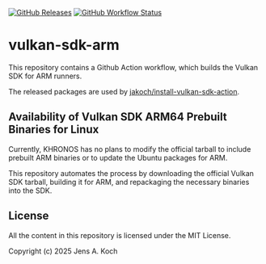 [![GitHub Releases](https://img.shields.io/github/release/jakoch/vulkan-sdk-arm.svg?style=flat-square)](https://github.com/jakoch/vulkan-sdk-arm/releases/latest)
[![GitHub Workflow Status](https://github.com/jakoch/vulkan-sdk-arm/actions/workflows/build.yml/badge.svg?branch=main)](https://github.com/jakoch/vulkan-sdk-arm/actions/workflows/build.yml)

# vulkan-sdk-arm

This repository contains a Github Action workflow, which builds the Vulkan SDK for ARM runners.

The released packages are used by [jakoch/install-vulkan-sdk-action](https://github.com/jakoch/install-vulkan-sdk-action).

## Availability of Vulkan SDK ARM64 Prebuilt Binaries for Linux

Currently, KHRONOS has no plans to modify the official tarball to include prebuilt ARM binaries or to update the Ubuntu packages for ARM.

This repository automates the process by downloading the official Vulkan SDK tarball, building it for ARM, and repackaging the necessary binaries into the SDK.

## License

All the content in this repository is licensed under the MIT License.

Copyright (c) 2025 Jens A. Koch
